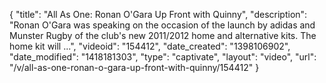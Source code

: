 {
    "title": "All As One: Ronan O'Gara Up Front with Quinny",
    "description": "Ronan O'Gara was speaking on the occasion of the launch by adidas and Munster Rugby of the club's new 2011\/2012 home and alternative kits. The home kit will ...",
    "videoid": "154412",
    "date_created": "1398106902",
    "date_modified": "1418181303",
    "type": "captivate",
    "layout": "video",
    "url": "\/v\/all-as-one-ronan-o-gara-up-front-with-quinny\/154412"
}